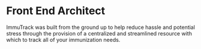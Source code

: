 # Front End Architect

<p>ImmuTrack was built from the ground up to help reduce hassle and potential stress through the provision of a centralized and streamlined resource with which to track all of your immunization needs.</p>

